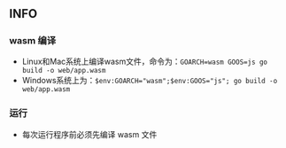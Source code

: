 #

## INFO

### wasm 编译

- Linux和Mac系统上编译wasm文件，命令为：`GOARCH=wasm GOOS=js go build -o web/app.wasm`
- Windows系统上为：`$env:GOARCH="wasm";$env:GOOS="js"; go build -o web/app.wasm`

### 运行

- 每次运行程序前必须先编译 wasm 文件
